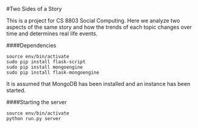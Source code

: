 #Two Sides of a Story

This is a project for CS 8803 Social Computing. Here we analyze two aspects of the same story and how the trends of each topic changes over time and determines real life events.


####Dependencies
```
source env/bin/activate
sudo pip install flask-script
sudo pip install mongoengine
sudo pip install flask-mongoengine
```
It is assumed that MongoDB has been installed and an instance has been started.

####Starting the server
```
source env/bin/activate
python run.py server
```
